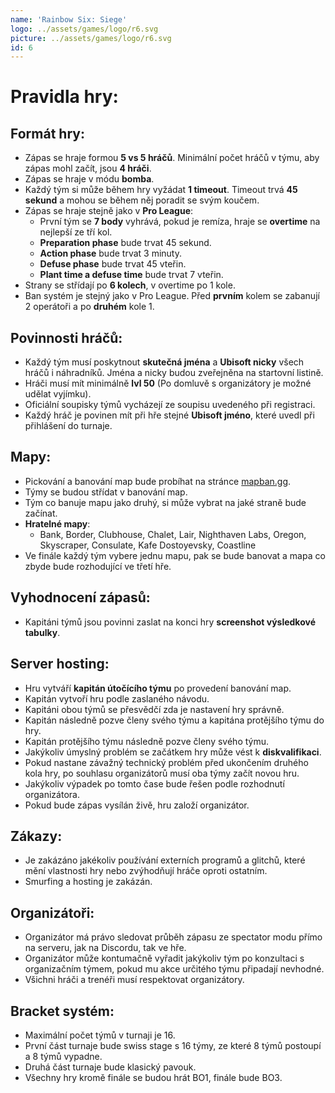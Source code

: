 ```yaml
---
name: 'Rainbow Six: Siege'
logo: ../assets/games/logo/r6.svg
picture: ../assets/games/logo/r6.svg
id: 6
---
```

# Pravidla hry:

## Formát hry:

- Zápas se hraje formou **5 vs 5 hráčů**. Minimální počet hráčů v týmu, aby zápas mohl začít, jsou **4 hráči**.
- Zápas se hraje v módu **bomba**.
- Každý tým si může během hry vyžádat **1 timeout**. Timeout trvá **45 sekund** a mohou se během něj poradit se svým koučem.
- Zápas se hraje stejně jako v **Pro League**:
  - První tým se **7 body** vyhrává, pokud je remíza, hraje se **overtime** na nejlepší ze tří kol.
  - **Preparation phase** bude trvat 45 sekund.
  - **Action phase** bude trvat 3 minuty.
  - **Defuse phase** bude trvat 45 vteřin.
  - **Plant time a defuse time** bude trvat 7 vteřin.
- Strany se střídají po **6 kolech**, v overtime po 1 kole.
- Ban systém je stejný jako v Pro League. Před **prvním** kolem se zabanují 2 operátoři a po **druhém** kole 1.

## Povinnosti hráčů:

- Každý tým musí poskytnout **skutečná jména** a **Ubisoft nicky** všech hráčů i náhradníků. Jména a nicky budou zveřejněna na startovní listině.
- Hráči musí mít minimálně **lvl 50** (Po domluvě s organizátory je možné udělat vyjímku).
- Oficiální soupisky týmů vycházejí ze soupisu uvedeného při registraci.
- Každý hráč je povinen mít při hře stejné **Ubisoft jméno**, které uvedl při přihlášení do turnaje.

## Mapy:

- Pickování a banování map bude probíhat na stránce [mapban.gg](https://www.mapban.gg/en/ban/r6s/ranked).
- Týmy se budou střídat v banování map.
- Tým co banuje mapu jako druhý, si může vybrat na jaké straně bude začínat.
- **Hratelné mapy**:
  - Bank, Border, Clubhouse, Chalet, Lair, Nighthaven Labs, Oregon, Skyscraper, Consulate, Kafe Dostoyevsky, Coastline
- Ve finále každý tým vybere jednu mapu, pak se bude banovat a mapa co zbyde bude rozhodující ve třetí hře.

## Vyhodnocení zápasů:

- Kapitáni týmů jsou povinni zaslat na konci hry **screenshot výsledkové tabulky**.

## Server hosting:

- Hru vytváří **kapitán útočícího týmu** po provedení banování map.
- Kapitán vytvoří hru podle zaslaného návodu.
- Kapitáni obou týmů se přesvědčí zda je nastavení hry správně.
- Kapitán následně pozve členy svého týmu a kapitána protějšího týmu do hry.
- Kapitán protějšího týmu následně pozve členy svého týmu.
- Jakýkoliv úmyslný problém se začátkem hry může vést k **diskvalifikaci**.
- Pokud nastane závažný technický problém před ukončením druhého kola hry, po souhlasu organizátorů musí oba týmy začít novou hru.
- Jakýkoliv výpadek po tomto čase bude řešen podle rozhodnutí organizátora.
- Pokud bude zápas vysílán živě, hru založí organizátor.

## Zákazy:

- Je zakázáno jakékoliv používání externích programů a glitchů, které mění vlastnosti hry nebo zvýhodňují hráče oproti ostatním.
- Smurfing a hosting je zakázán.

## Organizátoři:

- Organizátor má právo sledovat průběh zápasu ze spectator modu přímo na serveru, jak na Discordu, tak ve hře.
- Organizátor může kontumačně vyřadit jakýkoliv tým po konzultaci s organizačním týmem, pokud mu akce určitého týmu připadají nevhodné.
- Všichni hráči a trenéři musí respektovat organizátory.

## Bracket systém:

- Maximální počet týmů v turnaji je 16.
- První část turnaje bude swiss stage s 16 týmy, ze které 8 týmů postoupí a 8 týmů vypadne.
- Druhá část turnaje bude klasický pavouk.
- Všechny hry kromě finále se budou hrát BO1, finále bude BO3.